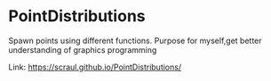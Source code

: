 # PointDistributions
Spawn points using different functions. 
Purpose for myself,get better understanding of graphics programming

Link: https://scraul.github.io/PointDistributions/
